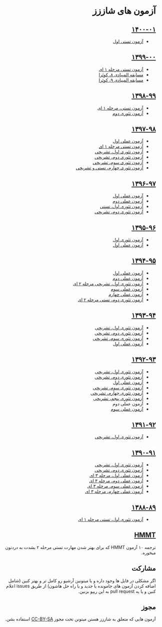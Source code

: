 <div dir="rtl">

# آزمون های شاززز

## [۱۴۰۰-۰۱](1400-01/)
* [آزمون تستی اول](1400-01/Theory1/)

## [۱۳۹۹-۰۰](1399-00/)
* [آزمون تستی مرحله ۱ ای](1399-00/Theory1/)
* [مسابقه المپیادی ۸، کوئرا](https://quera.ir/contest/assignments/31913/problems)
* [مسابقه المپیادی ۹، کوئرا](https://quera.ir/contest/assignments/32020/problems)

## [۱۳۹۸-۹۹](1398-99/)
* [آزمون تستی، مرحله ۱ ای](1398-99/Theory1/)
* [آزمون تئوری دوم](1398-99/Theory2/)

## [۱۳۹۷-۹۸](1397-98/)
* [آزمون عملی اول](1397-98/Amali1/)
* [آزمون تستی مرحله ۱ ای](1397-98/Theory0/)
* [آزمون تئوری اول،‌ تشریحی](1397-98/Theory1/)
* [آزمون تئوری دوم، تشریحی](1397-98/Theory2/)
* [آزمون تئوری سوم، تشریحی](1397-98/Theory3/)
* [آزمون تئوری چهارم، تستی و تشریحی](1397-98/Theory4/)


## [۱۳۹۶-۹۷](1396-97/)
* [آزمون عملی اول](1396-97/Amali1/)
* [آزمون عملی دوم](1396-97/Amali2/)
* [آزمون تئوری اول، تستی](1396-97/Theory1/)
* [آزمون تئوری دوم، تشریحی](1396-97/Theory2/)

## [۱۳۹۵-۹۶](1395-96/)
* [آزمون تئوری اول](1395-96/Theory1/)
* [آزمون عملی اول](1395-96/Amali1/)

## [۱۳۹۴-۹۵](1394-95/)
* [آزمون عملی اول](1394-95/Amali1/)
* [آزمون عملی دوم](1394-95/Amal2/)
* [آزمون تئوری اول، تشریحی مرحله ۲ ای](1394-95/Theory1/)
* [آزمون عملی سوم](1394-95/Amali3/)
* [آزمون عملی چهارم](1394-95/Amali4/)
* [آزمون تئوری دوم، تستی مرحله ۲ ای](1394-95/Theory2/)

## [۱۳۹۳-۹۴](1393-94/)
* [آزمون تئوری اول، تشریحی](1393-94/Theory1/)
* [آزمون تئوری دوم، تشریحی](1393-94/Theory2/)
* [آزمون تئوری سوم، تشریحی](1393-94/Theory3/)
* [آزمون عملی اول](1393-94/Amali1/)

## [۱۳۹۲-۹۳](1392-93/)
* [آزمون تئوری اول، تشریحی](1392-93/Theory1/)
* [أزمون تئوری دوم، تشریحی](1392-93/Theory2/)
* [آزمون عملی اول](1392-93/Amali1/)
* [آزمون تئوری سوم، تشریحی](1392-93/Theory3/)
* [آزمون تئوری چهارم، تشریحی](1392-93/Theory4/)
* [آزمون تئوری پنجم، تشریحی](1392-93/Theory5/)
* آزمون عملی دوم
* [آزمون عملی سوم](1392-93/Amali3/)

## [۱۳۹۱-۹۲](1391-92/)
* [آزمون تئوری اول، تشریحی](1391-92/Theory1/)

## [۱۳۹۰-۹۱](1390-91/)
* [آزمون تئوری اول، تشریحی](1390-91/Theory1/)
* [آزمون تئوری دوم، تشریحی](1390-91/Theory2/)
* [آزمون عملی اول، مرحله ۳ ای](1390-91/Amali1/)
* [آزمون عملی دوم، مرحله ۳ ای](1390-91/Amali2/)
* [ازمون عملی سوم، مرحله ۳ ای](1390-91/Amali3/)
* [آزمون عملی چهارم، مرحله ۳ ای](1390-91/Amali4/)

## [۱۳۸۸-۸۹](1388-89/)
* [آزمون تئوری اول، تستی مرحله ۱ ای](1388-89/)

## [HMMT](HMMT/)
ترجمه ۱۰ آزمون
 HMMT
که برای بهتر شدن مهارت تستی مرحله ۲ بشدت به دردتون میخوره.

## مشارکت
اگر مشکلی در فایل ها وجود داره و یا میتونین آرشیو رو کامل تر و بهتر کنین
 (شامل اضافه کردن آزمون های جامونده یا جدید و یا راه حل هاشون)
از طریق
 issues
اعلام کنین و یا یه
 pull request
به این ریپو بزنین.

## مجوز
آزمون هایی که متعلق به شاززز هستن میتونن تحت مجوز
 [CC-BY-SA](https://creativecommons.org/licenses/by-sa/4.0/)
استفاده بشن.

</div>